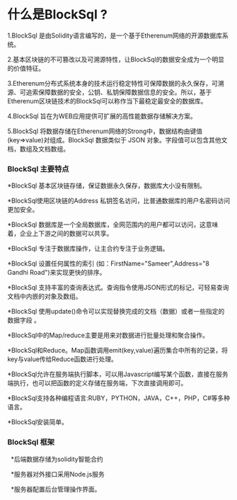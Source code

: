 什么是BlockSql ?
==============

   1.BlockSql 是由Solidity语言编写的，是一个基于Etherenum网络的开源数据库系统。

   2.基本区块链的不可篡改以及可溯源特性，让BlockSql的数据安全成为一个明显的价值特征。

   3.Etherenum分布式系统本身的技术运行稳定特性可保障数据的永久保存，可溯源、可追索保障数据的安全，公钥、私钥保障数据信息的安全。所以，基于Etherenum区块链技术的BlockSql可以称作当下最稳定最安全的数据库。

   4.BlockSql 旨在为WEB应用提供可扩展的高性能数据存储解决方案。

   5.BlockSql 将数据存储在Etherenum网络的Strong中，数据结构由键值(key=>value)对组成。BlockSql 数据类似于 JSON 对象。字段值可以包含其他文档，数组及文档数组。


### BlockSql 主要特点

   *BlockSql 基本区块链存储，保证数据永久保存，数据库大小没有限制。

   *BlockSql使用区块链的Address 私钥签名访问，比普通数据库的用户名密码访问更加安全。
   
   *BlockSql 数据库是一个全局数据库，全网范围内的用户都可以访问，这意味着，企业上下游之间的数据可以共享。

   *BlockSql 专注于数据库操作，让主合约专注于业务逻辑。

   *BlockSql 设置任何属性的索引 (如：FirstName="Sameer",Address="8 Gandhi Road")来实现更快的排序。

   *BlockSql 支持丰富的查询表达式。查询指令使用JSON形式的标记，可轻易查询文档中内嵌的对象及数组。

   *BlockSql 使用update()命令可以实现替换完成的文档（数据）或者一些指定的数据字段 。

   *BlockSql中的Map/reduce主要是用来对数据进行批量处理和聚合操作。

   *BlockSql和Reduce。Map函数调用emit(key,value)遍历集合中所有的记录，将key与value传给Reduce函数进行处理。

   *BlockSql允许在服务端执行脚本，可以用Javascript编写某个函数，直接在服务端执行，也可以把函数的定义存储在服务端，下次直接调用即可。

   *BlockSql支持各种编程语言:RUBY，PYTHON，JAVA，C++，PHP，C#等多种语言。

   *BlockSql安装简单。

### BlockSql 框架

   *后端数据存储为solidity智能合约
   
   *服务器对外接口采用Node.js服务
   
   *服务器配置后台管理操作界面。
